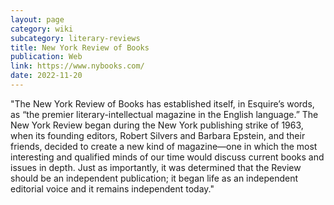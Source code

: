 ```yaml
---
layout: page
category: wiki
subcategory: literary-reviews
title: New York Review of Books
publication: Web
link: https://www.nybooks.com/
date: 2022-11-20
---
```


"The New York Review of Books has established itself, in Esquire’s words, as “the premier literary-intellectual magazine in the English language.” The New York Review began during the New York publishing strike of 1963, when its founding editors, Robert Silvers and Barbara Epstein, and their friends, decided to create a new kind of magazine—one in which the most interesting and qualified minds of our time would discuss current books and issues in depth. Just as importantly, it was determined that the Review should be an independent publication; it began life as an independent editorial voice and it remains independent today."

